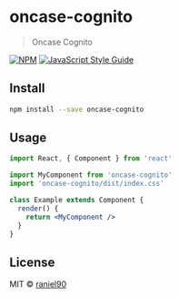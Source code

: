 # oncase-cognito

> Oncase Cognito

[![NPM](https://img.shields.io/npm/v/oncase-cognito.svg)](https://www.npmjs.com/package/oncase-cognito) [![JavaScript Style Guide](https://img.shields.io/badge/code_style-standard-brightgreen.svg)](https://standardjs.com)

## Install

```bash
npm install --save oncase-cognito
```

## Usage

```jsx
import React, { Component } from 'react'

import MyComponent from 'oncase-cognito'
import 'oncase-cognito/dist/index.css'

class Example extends Component {
  render() {
    return <MyComponent />
  }
}
```

## License

MIT © [raniel90](https://github.com/raniel90)
